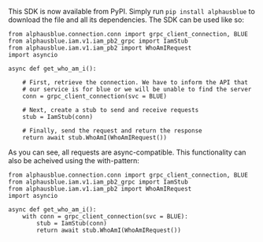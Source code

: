 This SDK is now available from PyPI. Simply run `pip install alphausblue` to download the file and all its dependencies. The SDK can be used like so:

```
from alphausblue.connection.conn import grpc_client_connection, BLUE
from alphausblue.iam.v1.iam_pb2_grpc import IamStub
from alphausblue.iam.v1.iam_pb2 import WhoAmIRequest
import asyncio

async def get_who_am_i():
    
    # First, retrieve the connection. We have to inform the API that
    # our service is for blue or we will be unable to find the server
    conn = grpc_client_connection(svc = BLUE)
    
    # Next, create a stub to send and receive requests
    stub = IamStub(conn)
    
    # Finally, send the request and return the response
    return await stub.WhoAmI(WhoAmIRequest())
```

As you can see, all requests are async-compatible. This functionality can also be acheived using the with-pattern:

```
from alphausblue.connection.conn import grpc_client_connection, BLUE
from alphausblue.iam.v1.iam_pb2_grpc import IamStub
from alphausblue.iam.v1.iam_pb2 import WhoAmIRequest
import asyncio

async def get_who_am_i():
    with conn = grpc_client_connection(svc = BLUE):
        stub = IamStub(conn)
        return await stub.WhoAmI(WhoAmIRequest())
```
